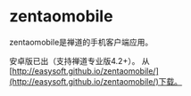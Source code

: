 zentaomobile
============

zentaomobile是禅道的手机客户端应用。

安卓版已出（支持禅道专业版4.2+）。
从 [http://easysoft.github.io/zentaomobile/](http://easysoft.github.io/zentaomobile/)下载。
